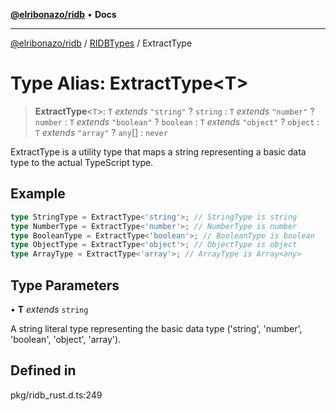 [**@elribonazo/ridb**](../../../README.md) • **Docs**

***

[@elribonazo/ridb](../../../README.md) / [RIDBTypes](../README.md) / ExtractType

# Type Alias: ExtractType\<T\>

> **ExtractType**\<`T`\>: `T` *extends* `"string"` ? `string` : `T` *extends* `"number"` ? `number` : `T` *extends* `"boolean"` ? `boolean` : `T` *extends* `"object"` ? `object` : `T` *extends* `"array"` ? `any`[] : `never`

ExtractType is a utility type that maps a string representing a basic data type to the actual TypeScript type.

## Example

```ts
type StringType = ExtractType<'string'>; // StringType is string
type NumberType = ExtractType<'number'>; // NumberType is number
type BooleanType = ExtractType<'boolean'>; // BooleanType is boolean
type ObjectType = ExtractType<'object'>; // ObjectType is object
type ArrayType = ExtractType<'array'>; // ArrayType is Array<any>
```

## Type Parameters

• **T** *extends* `string`

A string literal type representing the basic data type ('string', 'number', 'boolean', 'object', 'array').

## Defined in

pkg/ridb\_rust.d.ts:249
